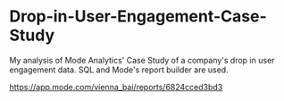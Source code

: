 # Drop-in-User-Engagement-Case-Study
My analysis of Mode Analytics' Case Study of a company's drop in user engagement data. SQL and Mode's report builder are used.

https://app.mode.com/vienna_bai/reports/6824cced3bd3 
